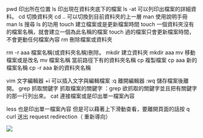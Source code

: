 
pwd
印出所在位置
ls
印出現在資料夾底下的檔案
ls -at 
可以列印出檔案的詳細資料。
cd
切換資料夾
cd .. 
可以切換到目前資料夾的上一層
man
使用說明手冊
 man ls 
 搜尋 ls 的功用
touch
建立檔案或是更新檔案時間
touch 
一個資料夾沒有的檔案名稱，就會建立一個為此名稱的檔案
touch 過的檔案只會更新檔案時間，不會更動任何檔案內容
rm
刪除檔案或資料夾

rm -r aaa
檔案名稱(或資料夾名稱)刪除。
mkdir
建立資料夾
mkdir aaa
mv
移動檔案或是改名
mv 
檔案名稱 當前路徑下有的資料夾名稱
cp
複製檔案
cp aaa
新的檔案名稱
cp -r aaa 新的資料夾名稱

vim
文字編輯器
 +i
 可以插入文字與編輯檔案
 :q
 離開編輯器
 :wq 
 儲存檔案後離開。
grep
抓取關鍵字
抓取檔案的關鍵字 ：grep 欲抓取的關鍵字並且把有關鍵字的那一行列出來。
cat
連接檔案或是印出單一檔案內容

less
也是印出單一檔案內容
但是可以藉著上下滑動查看，要離開頁面的話按 q
curl
送出 request
redirection（ 重新導向）
 


 ![](https://i.imgur.com/HOdaN3S.png)